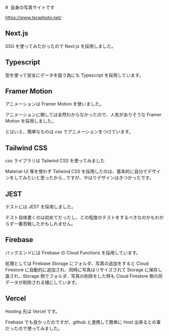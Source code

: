 #  自身の写真サイトです

https://www.teraphoto.net/

## Next.js

SSG を使ってみたかったので Next.js を採用しました。

## Typescript

型を使って安全にデータを扱う為にも Typescript を採用しています。

## Framer Motion

アニメーションは Framer Motion を使いました。

アニメーションに関しては全然わからなかったので、人気がありそうな Framer Motion を採用しました。

とはいえ、簡単なものは css でアニメーションをつけています。

## Tailwind CSS

css ライブラリは Tailwind CSS を使ってみました

Material-UI 等を使わず Tailwind CSS を採用したのは、基本的に自分でデザインをしてみたいと思ったから…ですが、やはりデザインはきつかったです。

## JEST

テストには JEST を採用しました。

テスト自体書くのは初めてだったし、どの程度のテストをするべきなのかもわからず一番苦戦したかもしれません。

## Firebase

バックエンドには Firebase の Cloud Functions を採用しています。

処理としては Firebase Storage にフォルダ、写真の追加をすると Cloud Firestore に自動的に追加され、同時に写真はリサイズされて Storage に保存し直され、Storage 側でフォルダ、写真の削除をした時も Cloud Firestore 側の同データが削除される様にしています。

## Vercel

Hosting 先は Vercel です。

Firebase でも良かったのですが、github と連携して簡単に Host 出来るとの事だったので使ってみました。
